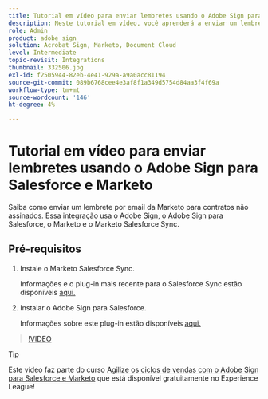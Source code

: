 ```yaml
---
title: Tutorial em vídeo para enviar lembretes usando o Adobe Sign para Salesforce e Marketo
description: Neste tutorial em vídeo, você aprenderá a enviar um lembrete por email do Marketo quando um contrato permanecer não assinado após um período de tempo
role: Admin
product: adobe sign
solution: Acrobat Sign, Marketo, Document Cloud
level: Intermediate
topic-revisit: Integrations
thumbnail: 332506.jpg
exl-id: f2505944-82eb-4e41-929a-a9a0acc81194
source-git-commit: 089b6768cee4e3af8f1a349d5754d84aa3f4f69a
workflow-type: tm+mt
source-wordcount: '146'
ht-degree: 4%

---
```


# Tutorial em vídeo para enviar lembretes usando o Adobe Sign para Salesforce e Marketo

Saiba como enviar um lembrete por email da Marketo para contratos não assinados. Essa integração usa o Adobe Sign, o Adobe Sign para Salesforce, o Marketo e o Marketo Salesforce Sync.

## Pré-requisitos

1. Instale o Marketo Salesforce Sync.

   Informações e o plug-in mais recente para o Salesforce Sync estão disponíveis [aqui.](https://experienceleague.adobe.com/docs/marketo/using/product-docs/crm-sync/salesforce-sync/understanding-the-salesforce-sync.html)

1. Instalar o Adobe Sign para Salesforce.

   Informações sobre este plug-in estão disponíveis [aqui.](https://helpx.adobe.com/ca/sign/using/salesforce-integration-installation-guide.html)

>[!VIDEO](https://video.tv.adobe.com/v/332506?hidetitle=true)

>[!TIP]
>
>Este vídeo faz parte do curso [Agilize os ciclos de vendas com o Adobe Sign para Salesforce e Marketo](https://experienceleague.adobe.com/?recommended=Sign-U-1-2021.1) que está disponível gratuitamente no Experience League!

